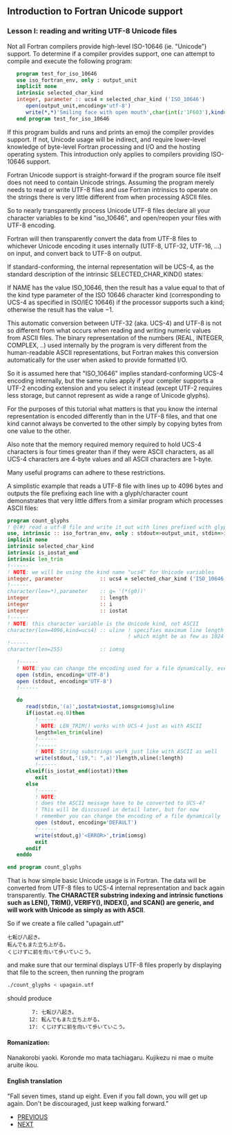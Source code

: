 ## Introduction to Fortran Unicode support
### Lesson I: reading and writing UTF-8 Unicode files

Not all Fortran compilers provide high-level ISO-10646 (ie. "Unicode")
support. To determine if a compiler provides support, one can attempt
to compile and execute the following program:

```fortran
   program test_for_iso_10646
   use iso_fortran_env, only : output_unit
   implicit none
   intrinsic selected_char_kind
   integer, parameter :: ucs4 = selected_char_kind ('ISO_10646')
      open(output_unit,encoding='utf-8')
      write(*,*)'Smiling face with open mouth',char(int(z'1F603'),kind=ucs4) ! 😃
   end program test_for_iso_10646
```

If this program builds and runs and prints an emoji the compiler
provides support. If not, Unicode usage will be indirect, and require
lower-level knowledge of byte-level Fortran processing and I/O and the
hosting operating system. This introduction only applies to compilers
providing ISO-10646 support.

Fortran Unicode support is straight-forward if the program source file
itself does not need to contain Unicode strings. Assuming the program
merely needs to read or write UTF-8 files and use Fortran intrinsics to
operate on the strings there is very little different from when processing
ASCII files.

So to nearly transparently process Unicode UTF-8 files declare all your
character variables to be kind "iso_10646", and open/reopen your files
with UTF-8 encoding.

Fortran will then transparently convert the data from UTF-8 files to whichever
Unicode encoding it uses internally (UTF-8, UTF-32, UTF-16, ...) on input,
and convert back to UTF-8 on output.

If standard-conforming, the internal representation will be UCS-4, as the
standard description of the intrinsic SELECTED_CHAR_KIND() states:

   If NAME has the value ISO_10646, then the result has a value equal
   to that of the kind type parameter of the ISO 10646 character kind
   (corresponding to UCS-4 as specified in ISO/IEC 10646) if the
   processor supports such a kind; otherwise the result has the value
   −1.

This automatic conversion between UTF-32 (aka. UCS-4) and UTF-8 is not so
different from what occurs when reading and writing numeric values from
ASCII files. The binary representation of the numbers (REAL, INTEGER,
COMPLEX, ..)  used internally by the program is very different from the
human-readable ASCII representations, but Fortran makes this conversion
automatically for the user when asked to provide formatted I/O.

So it is assumed here that "ISO_10646" implies standard-conforming UCS-4
encoding internally, but the same rules apply if your compiler supports a
UTF-2 encoding extension and you select it instead (except UTF-2 requires
less storage, but cannot represent as wide a range of Unicode glyphs).

For the purposes of this tutorial what matters is that you know the
internal representation is encoded differently than in the UTF-8 files,
and that one kind cannot always be converted to the other simply by
copying bytes from one value to the other.

Also note that the memory required memory required to hold UCS-4
characters is four times greater than if they were ASCII characters,
as all UCS-4 characters are 4-byte values and all ASCII characters
are 1-byte.

Many useful programs can adhere to these restrictions.

A simplistic example that reads a UTF-8 file with lines up to 4096
bytes and outputs the file prefixing each line with a glyph/character
count demonstrates that very little differs from a similar program which
processes ASCII files:

```fortran
program count_glyphs
! @(#) read a utf-8 file and write it out with lines prefixed with glyph counts of the line
use, intrinsic :: iso_fortran_env, only : stdout=>output_unit, stdin=>input_unit
implicit none
intrinsic selected_char_kind
intrinsic is_iostat_end
intrinsic len_trim
!------
! NOTE: we will be using the kind name "ucs4" for Unicode variables
integer, parameter            :: ucs4 = selected_char_kind ('ISO_10646')
!------
character(len=*),parameter    :: g= '(*(g0))'
integer                       :: length
integer                       :: i
integer                       :: iostat
!------
! NOTE: this character variable is the Unicode kind, not ASCII
character(len=4096,kind=ucs4) :: uline ! specifies maximum line length of 4096 bytes,
                                       ! which might be as few as 1024 (ie. 4096/4) glyphs
!------
character(len=255)            :: iomsg

   !------
   ! NOTE: you can change the encoding used for a file dynamically, even on pre-assigned files
   open (stdin, encoding='UTF-8')
   open (stdout, encoding='UTF-8')
   !------

   do
      read(stdin,'(a)',iostat=iostat,iomsg=iomsg)uline
      if(iostat.eq.0)then
         !------
         ! NOTE: LEN_TRIM() works with UCS-4 just as with ASCII
         length=len_trim(uline)
         !------
         !------
         ! NOTE: String substrings work just like with ASCII as well
         write(stdout,'(i9,": ",a)')length,uline(:length)
         !------
      elseif(is_iostat_end(iostat))then
         exit
      else
         !------
         ! NOTE:
         ! does the ASCII message have to be converted to UCS-4?
         ! This will be discussed in detail later, but for now
         ! remember you can change the encoding of a file dynamically
         open (stdout, encoding='DEFAULT')
         !------
         write(stdout,g)'<ERROR>',trim(iomsg)
         exit
      endif
   enddo

end program count_glyphs
```
That is how simple basic Unicode usage is in Fortran.  The data will be
converted from UTF-8 files to UCS-4 internal representation and back again
transparently. __The CHARACTER substring indexing and intrinsic functions
such as LEN(), TRIM(), VERIFY(), INDEX(), and SCAN() are generic, and
will work with Unicode as simply as with ASCII__.

So if we create a file called "upagain.utf"
```text
七転び八起き。
転んでもまた立ち上がる。
くじけずに前を向いて歩いていこう。
```
and make sure that our terminal displays UTF-8 files properly
by displaying that file to the screen, then running the program
```bash
./count_glyphs < upagain.utf
```
should produce
```text
        7: 七転び八起き。
       12: 転んでもまた立ち上がる。
       17: くじけずに前を向いて歩いていこう。
```
#### Romanization:
Nanakorobi yaoki. Koronde mo mata tachiagaru. Kujikezu ni mae o muite aruite ikou.

#### English translation

"Fall seven times, stand up eight.
Even if you fall down, you will get up again.
Don't be discouraged, just keep walking forward."

+ [PREVIOUS](https://github.com/lockstockandbarrel/earth/blob/main/docs/lesson0.md)
+ [NEXT](https://github.com/lockstockandbarrel/earth/blob/main/docs/lesson2_ucs4.md)
